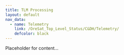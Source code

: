 ```yaml
---
title: TLM Processing
layout: default
nav_data:
  - name: Telemetry
    link: /OreSat_Top_Level_Status/C&DH/Telemetry/
    defcolor: black
---
```



Placeholder for content...

